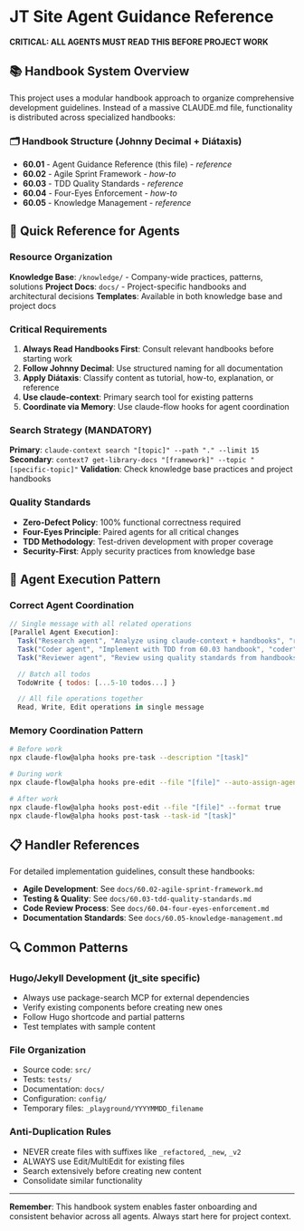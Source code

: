 # JT Site Agent Guidance Reference

**CRITICAL: ALL AGENTS MUST READ THIS BEFORE PROJECT WORK**

## 📚 Handbook System Overview

This project uses a modular handbook approach to organize comprehensive development guidelines. Instead of a massive CLAUDE.md file, functionality is distributed across specialized handbooks:

### 🗂️ Handbook Structure (Johnny Decimal + Diátaxis)

- **60.01** - Agent Guidance Reference (this file) - *reference*
- **60.02** - Agile Sprint Framework - *how-to*
- **60.03** - TDD Quality Standards - *reference*
- **60.04** - Four-Eyes Enforcement - *how-to*
- **60.05** - Knowledge Management - *reference*

## 🎯 Quick Reference for Agents

### Resource Organization

**Knowledge Base**: `/knowledge/` - Company-wide practices, patterns, solutions
**Project Docs**: `docs/` - Project-specific handbooks and architectural decisions
**Templates**: Available in both knowledge base and project docs

### Critical Requirements

1. **Always Read Handbooks First**: Consult relevant handbooks before starting work
2. **Follow Johnny Decimal**: Use structured naming for all documentation
3. **Apply Diátaxis**: Classify content as tutorial, how-to, explanation, or reference
4. **Use claude-context**: Primary search tool for existing patterns
5. **Coordinate via Memory**: Use claude-flow hooks for agent coordination

### Search Strategy (MANDATORY)

**Primary**: `claude-context search "[topic]" --path "." --limit 15`
**Secondary**: `context7 get-library-docs "[framework]" --topic "[specific-topic]"`
**Validation**: Check knowledge base practices and project handbooks

### Quality Standards

- **Zero-Defect Policy**: 100% functional correctness required
- **Four-Eyes Principle**: Paired agents for all critical changes
- **TDD Methodology**: Test-driven development with proper coverage
- **Security-First**: Apply security practices from knowledge base

## 🚀 Agent Execution Pattern

### Correct Agent Coordination

```javascript
// Single message with all related operations
[Parallel Agent Execution]:
  Task("Research agent", "Analyze using claude-context + handbooks", "researcher")
  Task("Coder agent", "Implement with TDD from 60.03 handbook", "coder")
  Task("Reviewer agent", "Review using quality standards from handbooks", "reviewer")

  // Batch all todos
  TodoWrite { todos: [...5-10 todos...] }

  // All file operations together
  Read, Write, Edit operations in single message
```

### Memory Coordination Pattern

```bash
# Before work
npx claude-flow@alpha hooks pre-task --description "[task]"

# During work
npx claude-flow@alpha hooks pre-edit --file "[file]" --auto-assign-agents true

# After work
npx claude-flow@alpha hooks post-edit --file "[file]" --format true
npx claude-flow@alpha hooks post-task --task-id "[task]"
```

## 📋 Handler References

For detailed implementation guidelines, consult these handbooks:

- **Agile Development**: See `docs/60.02-agile-sprint-framework.md`
- **Testing & Quality**: See `docs/60.03-tdd-quality-standards.md`
- **Code Review Process**: See `docs/60.04-four-eyes-enforcement.md`
- **Documentation Standards**: See `docs/60.05-knowledge-management.md`

## 🔍 Common Patterns

### Hugo/Jekyll Development (jt_site specific)
- Always use package-search MCP for external dependencies
- Verify existing components before creating new ones
- Follow Hugo shortcode and partial patterns
- Test templates with sample content

### File Organization
- Source code: `src/`
- Tests: `tests/`
- Documentation: `docs/`
- Configuration: `config/`
- Temporary files: `_playground/YYYYMMDD_filename`

### Anti-Duplication Rules
- NEVER create files with suffixes like `_refactored`, `_new`, `_v2`
- ALWAYS use Edit/MultiEdit for existing files
- Search extensively before creating new content
- Consolidate similar functionality

---

**Remember**: This handbook system enables faster onboarding and consistent behavior across all agents. Always start here for project context.